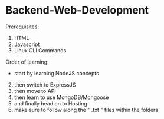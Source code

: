 # Backend-Web-Development

Prerequisites:
1. HTML
2. Javascript
3. Linux CLI Commands

Order of learning:
- start by learning NodeJS concepts
2. then switch to ExpressJS
3. then move to API
4. then learn to use MongoDB/Mongoose
5. and finally head on to Hosting
6. make sure to follow along the " .txt " files within the folders
